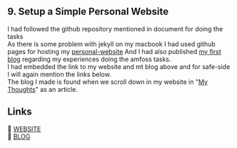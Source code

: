 ## 9. Setup a Simple Personal Website

I had followed the github repository mentioned in document for doing the tasks<br>
As there is some problem with jekyll on my macbook I had used github pages for hosting my [personal-website](https://darkhunter1749.github.io/)
And I had also published [my first blog](https://darkhunter1749.github.io/2021/11/01/my-experiences-doing-amfoss-tasks/) regarding my experiences doing the amfoss tasks.<br>
I had embedded the link to my website and mt blog above and for safe-side I will again mention the links below.<br>
The blog I made is found when we scroll down in my website in "[My Thoughts](https://darkhunter1749.github.io/)" as an article.
## Links
🔗 [WEBSITE](https://darkhunter1749.github.io/) <br>
🔗 [BLOG](https://darkhunter1749.github.io/2021/11/01/my-experiences-doing-amfoss-tasks/)
